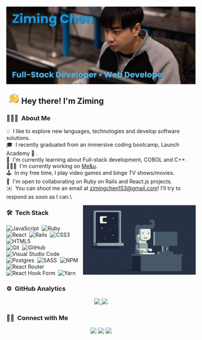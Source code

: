 ![Ziming Chen Banner](https://raw.githubusercontent.com/Ziming15/Ziming15/main/assets/banner.png)

<img alt="Night Coding" src="./assets/Hand%20Wave.gif" width='40' align="left"/><h2>Hey there! I'm Ziming</h2>

<!-- ## 👋 &nbsp;Hey there! I'm Ziming -->

### 👨🏻‍💻 &nbsp;About Me

💡 &nbsp;I like to explore new languages, technologies and develop software solutions.\
🎓 &nbsp;I recently graduated from an immersive coding bootcamp, Launch Academy 🚀 .\
🌱 &nbsp;I'm currently learning about Full-stack development, COBOL and C++.\
👨🏻‍💻 &nbsp;I'm currently working on [Me&u](http://meanu.onrender.com/).\
🕹️ &nbsp;In my free time, I play video games and binge TV shows/movies.\
🤝 &nbsp;I'm open to collaborating on Ruby on Rails and React.js projects.\
✉️ &nbsp;You can shoot me an email at zimingchen153@gmail.com! I'll try to respond as soon as I can.\

<img alt="Night Coding" src="https://raw.githubusercontent.com/ziming15/ziming15/main/assets/Night-Coding.gif" align="right"/>

### 🛠 &nbsp;Tech Stack

![JavaScript](https://img.shields.io/badge/javascript-%23323330.svg?style=for-the-badge&logo=javascript&logoColor=%23F7DF1E)&nbsp;
![Ruby](https://img.shields.io/badge/ruby-%23CC342D.svg?style=for-the-badge&logo=ruby&logoColor=white)&nbsp;
![React](https://img.shields.io/badge/react-%2320232a.svg?style=for-the-badge&logo=react&logoColor=%2361DAFB)&nbsp;
![Rails](https://img.shields.io/badge/rails-%23CC0000.svg?style=for-the-badge&logo=ruby-on-rails&logoColor=white)&nbsp;
![CSS3](https://img.shields.io/badge/css3-%231572B6.svg?style=for-the-badge&logo=css3&logoColor=white)&nbsp;
![HTML5](https://img.shields.io/badge/html5-%23E34F26.svg?style=for-the-badge&logo=html5&logoColor=white)\
![Git](https://img.shields.io/badge/-Git-05122A??style=for-the-badge&logo=postgresql&logoColor=white)&nbsp;
![GitHub](https://img.shields.io/badge/github-%23121011.svg?style=for-the-badge&logo=github&logoColor=white)&nbsp;
![Visual Studio Code](https://img.shields.io/badge/Visual%20Studio%20Code-0078d7.svg?style=for-the-badge&logo=visual-studio-code&logoColor=white)&nbsp;
![Postgres](https://img.shields.io/badge/postgres-%23316192.svg?style=for-the-badge&logo=postgresql&logoColor=white)&nbsp;
![SASS](https://img.shields.io/badge/SASS-hotpink.svg?style=for-the-badge&logo=SASS&logoColor=white)&nbsp;
![NPM](https://img.shields.io/badge/NPM-%23000000.svg?style=for-the-badge&logo=npm&logoColor=white)&nbsp;
![React Router](https://img.shields.io/badge/React_Router-CA4245?style=for-the-badge&logo=react-router&logoColor=white)&nbsp;
![React Hook Form](https://img.shields.io/badge/React%20Hook%20Form-%23EC5990.svg?style=for-the-badge&logo=reacthookform&logoColor=white)&nbsp;
![Yarn](https://img.shields.io/badge/yarn-%232C8EBB.svg?style=for-the-badge&logo=yarn&logoColor=white)&nbsp;
### ⚙️ &nbsp;GitHub Analytics

<p align="center">
<a href="https://github.com/ziming15">
  <img height="180em" src="https://github-readme-stats-eight-theta.vercel.app/api?username=ziming15&show_icons=true&theme=algolia&include_all_commits=true&count_private=true"/>
  <img height="180em" src="https://github-readme-stats-eight-theta.vercel.app/api/top-langs/?username=ziming15&layout=compact&langs_count=8&theme=algolia"/>
</a>
</p>

### 🤝🏻 &nbsp;Connect with Me

<p align="center">
<a href="https://www.linkedin.com/in/ziming-chen1/"><img src="https://img.shields.io/badge/linkedin-%230077B5.svg?style=for-the-badge&logo=linkedin&logoColor=white"/></a>
<a href="mailto:zimingchen153@gmail.com"><img src="https://img.shields.io/badge/Gmail-D14836?style=for-the-badge&logo=gmail&logoColor=white"/></a>
<a href="https://www.facebook.com/ziming.chen.7/"><img src="https://img.shields.io/badge/Facebook-%231877F2.svg?style=for-the-badge&logo=Facebook&logoColor=white"/></a>
</p>